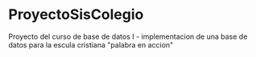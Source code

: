 # ProyectoSisColegio
Proyecto del curso de base de datos I - implementacion de una base de datos para la escula cristiana "palabra en accion"
